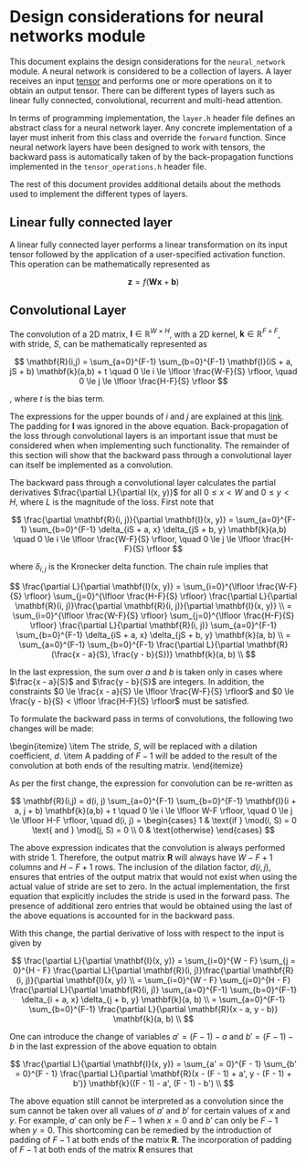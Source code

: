 # Design considerations for neural networks module

This document explains the design considerations for the `neural_network` module. A neural network is considered to be a collection of layers. A layer receives an input [tensor](../tensor/README.md) and performs one or more operations on it to obtain an output tensor. There can be different types of layers such as linear fully connected, convolutional, recurrent and multi-head attention. 

In terms of programming implementation, the `layer.h` header file defines an abstract class for a neural network layer. Any concrete implementation of a layer must inherit from this class and override the `forward` function. Since neural network layers have been designed to work with tensors, the backward pass is automatically taken of by the back-propagation functions implemented in the `tensor_operations.h` header file.

The rest of this document provides additional details about the methods used to implement the different types of layers.

## Linear fully connected layer

A linear fully connected layer performs a linear transformation on its input tensor followed by the application of a user-specified activation function. This operation can be mathematically represented as 

$$
\mathbf{z} = f(\mathbf{W} \mathbf{x} + \mathbf{b})
$$

## Convolutional Layer

The convolution of a 2D matrix, $\mathbf{I} \in \mathbb{R}^{W \times H}$, with a 2D kernel, $\mathbf{k} \in \mathbb{R}^{F \times F}$, with stride, $S$, can be mathematically represented as

$$
\mathbf{R}(i,j) = \sum_{a=0}^{F-1} \sum_{b=0}^{F-1} \mathbf{I}(iS + a, jS + b) \mathbf{k}(a,b) + t \quad 0 \le i \le \lfloor \frac{W-F}{S} \rfloor, \quad 0 \le j \le \lfloor \frac{H-F}{S} \rfloor 
$$

, where $t$ is the bias term.

The expressions for the upper bounds of $i$ and $j$ are explained at this [link](https://cs231n.github.io/convolutional-networks/). The padding for $\mathbf{I}$ was ignored in the above equation. Back-propagation of the loss through convolutional layers is an important issue that must be considered when when implementing such functionality. The remainder of this section will show that the backward pass through a convolutional layer can itself be implemented as a convolution.

The backward pass through a convolutional layer calculates the partial derivatives $\frac{\partial L}{\partial I(x, y)}$ for all $0 \le x < W$ and $0 \le y < H$, where $L$ is the magnitude of the loss. First note that 

$$
\frac{\partial \mathbf{R}(i, j)}{\partial \mathbf{I}(x, y)} = \sum_{a=0}^{F-1} \sum_{b=0}^{F-1} \delta_{iS + a, x} \delta_{jS + b, y} \mathbf{k}(a,b) \quad 0 \le i \le \lfloor \frac{W-F}{S} \rfloor, \quad 0 \le j \le \lfloor \frac{H-F}{S} \rfloor
$$

where $\delta_{i, j}$ is the Kronecker delta function. The chain rule implies that 

$$
\frac{\partial L}{\partial \mathbf{I}(x, y)} = \sum_{i=0}^{\lfloor \frac{W-F}{S} \rfloor} \sum_{j=0}^{\lfloor \frac{H-F}{S} \rfloor} \frac{\partial L}{\partial \mathbf{R}(i, j)}\frac{\partial \mathbf{R}(i, j)}{\partial \mathbf{I}(x, y)} \\
= \sum_{i=0}^{\lfloor \frac{W-F}{S} \rfloor} \sum_{j=0}^{\lfloor \frac{H-F}{S} \rfloor} \frac{\partial L}{\partial \mathbf{R}(i, j)} \sum_{a=0}^{F-1} \sum_{b=0}^{F-1} \delta_{iS + a, x} \delta_{jS + b, y} \mathbf{k}(a, b) \\
= \sum_{a=0}^{F-1} \sum_{b=0}^{F-1} \frac{\partial L}{\partial \mathbf{R}(\frac{x - a}{S}, \frac{y - b}{S})} \mathbf{k}(a, b) \\
$$

In the last expression, the sum over $a$ and $b$ is taken only in cases where $\frac{x - a}{S}$ and $\frac{y - b}{S}$ are integers. In addition, the constraints $0 \le \frac{x - a}{S} \le \lfloor \frac{W-F}{S} \rfloor$ and $0 \le \frac{y - b}{S} < \lfloor \frac{H-F}{S} \rfloor$ must be satisfied. 

To formulate the backward pass in terms of convolutions, the following two changes will be made:

\begin{itemize}
    \item The stride, $S$, will be replaced with a dilation coefficient, $d$.
    \item A padding of $F-1$ will be added to the result of the convolution at both ends of the resulting matrix.
\end{itemize}

As per the first change, the expression for convolution can be re-written as 

$$
\mathbf{R}(i,j) = d(i, j) \sum_{a=0}^{F-1} \sum_{b=0}^{F-1} \mathbf{I}(i + a, j + b) \mathbf{k}(a,b) + t \quad 0 \le i \le \lfloor W-F \rfloor, \quad 0 \le j \le \lfloor H-F \rfloor, \quad d(i, j) = \begin{cases} 1 & \text{if } \mod(i, S) = 0 \text{ and } \mod(j, S) = 0 \\ 0 & \text{otherwise} \end{cases}
$$

The above expression indicates that the convolution is always performed with stride 1. Therefore, the output matrix $\mathbf{R}$ will always have $W - F + 1$ columns and $H - F + 1$ rows. The inclusion of the dilation factor, $d(i, j)$, ensures that entries of the output matrix that would not exist when using the actual value of stride are set to zero. In the actual implementation, the first equation that explicitly includes the stride is used in the forward pass. The presence of additional zero entries that would be obtained using the last of the above equations is accounted for in the backward pass.

With this change, the partial derivative of loss with respect to the input is given by 

$$
\frac{\partial L}{\partial \mathbf{I}(x, y)} = \sum_{i=0}^{W - F} \sum_{j = 0}^{H - F} \frac{\partial L}{\partial \mathbf{R}(i, j)}\frac{\partial \mathbf{R}(i, j)}{\partial \mathbf{I}(x, y)} \\
= \sum_{i=0}^{W - F} \sum_{j=0}^{H - F} \frac{\partial L}{\partial \mathbf{R}(i, j)} \sum_{a=0}^{F-1} \sum_{b=0}^{F-1} \delta_{i + a, x} \delta_{j + b, y} \mathbf{k}(a, b) \\
= \sum_{a=0}^{F-1} \sum_{b=0}^{F-1} \frac{\partial L}{\partial \mathbf{R}(x - a, y - b)} \mathbf{k}(a, b) \\
$$

One can introduce the change of variables $a' = (F - 1) - a$ and $b' = (F - 1) - b$ in the last expression of the above equation to obtain 

$$
\frac{\partial L}{\partial \mathbf{I}(x, y)} 
= \sum_{a' = 0}^{F - 1} \sum_{b' = 0}^{F - 1} \frac{\partial L}{\partial \mathbf{R}(x - (F - 1) + a', y - (F - 1) + b')} \mathbf{k}((F - 1) - a', (F - 1) -  b') \\
$$

The above equation still cannot be interpreted as a convolution since the sum cannot be taken over all values of $a'$ and $b'$ for certain values of $x$ and $y$. For example, $a'$ can only be $F - 1$ when $x = 0$ and $b'$ can only be $F - 1$ when $y = 0$. This shortcoming can be remedied by the introduction of padding of $F - 1$ at both ends of the matrix $\mathbf{R}$. 
The incorporation of padding of $F - 1$ at both ends of the matrix $\mathbf{R}$ ensures that   
